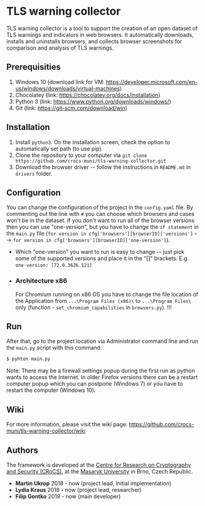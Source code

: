 # TLS warning collector
TLS warning collector is a tool to support the creation of an open dataset of TLS warnings and indicators in web browsers. It automatically downloads, installs and uninstalls browsers, and collects browser screenshots for comparison and analysis of TLS warnings.

## Prerequisities
1. Windows 10 (download link for VM: https://developer.microsoft.com/en-us/windows/downloads/virtual-machines)
2. Chocolatey (link: https://chocolatey.org/docs/installation)
3. Python 3 (link: https://www.python.org/downloads/windows/)
4. Git (link: https://git-scm.com/download/win)

## Installation

1. Install `python3`. On the installation screen, check the option to automatically set path (to use pip).
2. Clone the repository to your computer via `git clone https://github.com/crocs-muni/tls-warning-collector.git`
3. Download the browser driver -- follow the instructions in `README.md` in `drivers` folder.

## Configuration

You can change the configuration of the project in the `config.yaml` file. By commenting out the line with `#` you can choose which browsers and cases won't be in the dataset. 
If you don't want to run all of the browser versions then you can use "one-version", but you have to change the `if statement` in the `main.py` file (`for version in cfg['browsers'][browserID]['versions']` --> `for version in cfg['browsers'][browserID]['one-version']`).
* Which "one-version" you want to run is easy to change -- just pick some of the supported versions and place it in the "[]" brackets. E.g. `one-version: [72.0.3626.121]`
* ### Architecture x86
  For Chromium running on x86 OS you have to change the file location of the Application from `...\Program Files (x86)\` to `...\Program Files\` only (function - `set_chromium_capabilities` in `browsers.py`). !!!

## Run

After that, go to the project location via Administrator command line and run the `main.py` script with this command:
```sh
$ pyhton main.py
```
Note: There may be a firewall settings popup during the first run as python wants to access the Internet. In older Firefox versions there can be a restart computer popup which you can postpone (Windows 7) or you have to restart the computer (Windows 10).

## Wiki

For more information, please visit the wiki page: https://github.com/crocs-muni/tls-warning-collector/wiki

## Authors

The framework is developed at the [Centre for Research on Cryptography and Security (CRoCS)](https://crocs.fi.muni.cz), at the [Masaryk University](http://www.muni.cz/) in Brno, Czech Republic.
* **Martin Ukrop** 2018 - now (project lead, initial implementation)
* **Lydia Kraus** 2018 - now (project lead, researcher)
* **Filip Gontko** 2019 - now (main developer)
